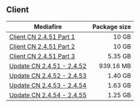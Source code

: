 ## Client

| Mediafire | Package size |
| ------------- | ------------:|
| [Client CN 2.4.51 Part 1](https://www.mediafire.com/file/m9scspjziprymet) | 10 GB |
| [Client CN 2.4.51 Part 2](https://www.mediafire.com/file/ceutiupn9jo6fgw) | 10 GB |
| [Client CN 2.4.51 Part 3](https://www.mediafire.com/file/cqvgksmwpc2rx6r) | 5.35 GB |
| [Update CN 2.4.51 - 2.4.52](https://www.mediafire.com/file/seblledaqiu8g08) | 939.16 MB |
| [Update CN 2.4.52 - 2.4.53](https://www.mediafire.com/file/cr5by8sb7ting1u) | 1.40 GB |
| [Update CN 2.4.53 - 2.4.54](https://www.mediafire.com/file/80ekxtt4ep60ky1) | 1.63 GB |
| [Update CN 2.4.54 - 2.4.55](https://www.mediafire.com/file/91iq7dfe3lknhax) | 1.25 GB |


<!--
| Download link | Package size |
| ------------- | ------------:|
| [2.4.52 CN ANDROID](https://autopatchcn.bhsr.com/client/beta/20240802110522_W85Ws0TWgkSqyoSA/StarRail_2.4.52.apk) | 240.41 MB |
| [2.4.54 CN ANDROID](https://autopatchcn.bhsr.com/client/beta/20240816105530_jUkOYHaAEl9rmUTX/Star_Rail_2.4.54.apk) | 240.51 MB |
| [2.4.55 CN ANDROID](https://autopatchcn.bhsr.com/client/beta/20240822104659_th6AWrY47KnTtxiK/StarRail_2.4.55.apk) | 240.86 MB |
-->